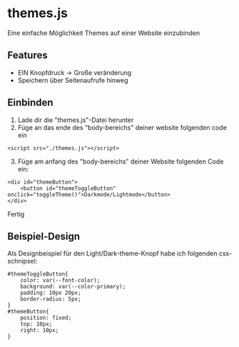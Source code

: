 # themes.js

Eine einfache Möglichkeit Themes auf einer Website einzubinden  

## Features  
- EIN Knopfdruck -> Große veränderung
- Speichern über Seitenaufrufe hinweg

## Einbinden
1. Lade dir die "themes.js"-Datei herunter
2. Füge an das ende des "body-bereichs" deiner website folgenden code ein
```
<script src="./themes.js"></script>
```
3. Füge am anfang des "body-bereichs" deiner Website folgenden Code ein:
```
<div id="themeButton">
    <button id="themeToggleButton" onclick="toggleTheme()">Darkmode/Lightmode</button>
</div>
```

Fertig

## Beispiel-Design  
Als Designbeispiel für den Light/Dark-theme-Knopf habe ich folgenden css-schnipsel:
```
#themeToggleButton{
    color: var(--font-color);
    background: var(--color-primary);
    padding: 10px 20px;
    border-radius: 5px;
}
#themeButton{
    position: fixed;
    top: 10px;
    right: 10px;
}
```
